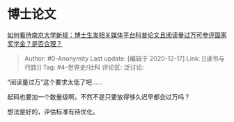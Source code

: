 # 博士论文
[如何看待南京大学新规：博士生发相关媒体平台科普论文且阅读量过万可参评国家奖学金？是否合理？](https://www.zhihu.com/question/422221195/answer/1501019676)

> Author: #0-Anonymity
> Last update: [编辑于 2020-12-17]
> Link: [[读书与行路]]
> Tag: #4-世界史/社科
> 评论区:
> 泛讨论:

“阅读量过万”这个要求太低了吧……

起码也要加一个数量级啊，不然不是只要放得够久迟早都会过万吗？

想法是好的，评估标准有待优化。

